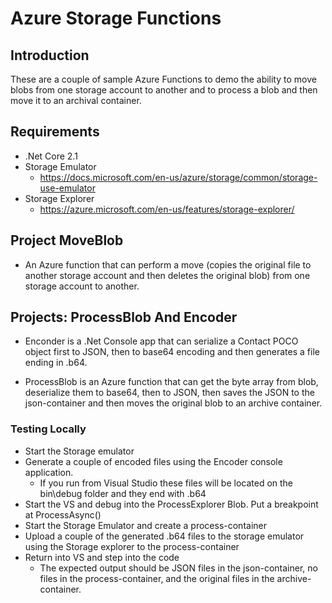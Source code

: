 # Azure Storage Functions

## Introduction

These are a couple of sample Azure Functions to demo the ability to move blobs from one storage account to another and to process a blob and then move it to an archival container.

## Requirements

- .Net Core 2.1
- Storage Emulator
  - https://docs.microsoft.com/en-us/azure/storage/common/storage-use-emulator
- Storage Explorer
  - https://azure.microsoft.com/en-us/features/storage-explorer/

## Project MoveBlob

- An Azure function that can perform a move (copies the original file to another storage account and then deletes the original blob) from one storage account to another.

## Projects: ProcessBlob And Encoder

- Enconder is a .Net Console app that can serialize a Contact POCO object first to JSON, then to base64 encoding and then generates a file ending in .b64.
 
- ProcessBlob is an Azure function that can get the byte array from blob, deserialize them to base64, then to JSON, then saves the JSON to the json-container and then moves the original blob to an archive container.

### Testing Locally

- Start the Storage emulator
- Generate a couple of encoded files using the Encoder console application. 
  - If you run from Visual Studio these files will be located on the bin\debug folder and they end with .b64
- Start the VS and debug into the ProcessExplorer Blob. Put a breakpoint at ProcessAsync()
- Start the Storage Emulator and create a process-container
- Upload a couple of the generated .b64 files to the storage emulator using the Storage explorer to the process-container
- Return into VS and step into the code
  - The expected output should be JSON files in the json-container, no files in the process-container, and the original files in the archive-container.
